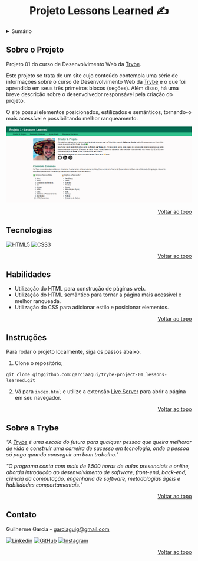 <a name="readme-top"></a>

<h1 align="center">Projeto Lessons Learned ✍</h1>

<details>
  <summary>Sumário</summary>
  <ol>
    <li><a href="#sobre-o-projeto">Sobre o Projeto</a></li>
    <li><a href="#tecnologias">Tecnologias</a></li>
    <li><a href="#habilidades">Habilidades</a></li>
    <li><a href="#instruções">Instruções</a></li>
    <li><a href="#sobre-a-trybe">Sobre a Trybe</a></li>
    <li><a href="#contato">Contato</a></li>
  </ol>
</details>

## Sobre o Projeto
Projeto 01 do curso de Desenvolvimento Web da [Trybe](https://www.betrybe.com/).

Este projeto se trata de um site cujo conteúdo contempla uma série de informações sobre o curso de Desenvolvimento Web da [Trybe](https://www.betrybe.com/) e o que foi aprendido em seus três primeiros blocos (seções). Além disso, há uma breve descrição sobre o desenvolvedor responsável pela criação do projeto.

O site possui elementos posicionados, estilizados e semânticos, tornando-o mais acessível e possibilitando melhor ranqueamento.

![Project Lessons Learned][project-screenshot]
<!-- [![Project Lessons Learned][project-screenshot]](https://example.com) -->

<p align="right"><a href="#readme-top">Voltar ao topo</a></p>

## Tecnologias
[![HTML5][html5-badge]][html5-url] [![CSS3][css3-badge]][css3-url]

<p align="right"><a href="#readme-top">Voltar ao topo</a></p>

## Habilidades
<ul>
  <li>Utilização do HTML para construção de páginas web.</li>
  <li>Utilização do HTML semântico para tornar a página mais acessível e melhor ranqueada.</li>
  <li>Utilização do CSS para adicionar estilo e posicionar elementos.</li>
</ul>

<p align="right"><a href="#readme-top">Voltar ao topo</a></p>

## Instruções
Para rodar o projeto localmente, siga os passos abaixo.

1. Clone o repositório;
```
git clone git@github.com:garciaagui/trybe-project-01_lessons-learned.git
```
2. Vá para `index.html` e utilize a extensão [Live Server](https://marketplace.visualstudio.com/items?itemName=ritwickdey.LiveServer) para abrir a página em seu navegador.

<p align="right"><a href="#readme-top">Voltar ao topo</a></p>

## Sobre a Trybe
_"A [Trybe](https://www.betrybe.com/) é uma escola do futuro para qualquer pessoa que queira melhorar de vida e construir uma carreira de sucesso em tecnologia, onde a pessoa só paga quando conseguir um bom trabalho."_

_"O programa conta com mais de 1.500 horas de aulas presenciais e online, aborda introdução ao desenvolvimento de software, front-end, back-end, ciência da computação, engenharia de software, metodologias ágeis e habilidades comportamentais._"

<p align="right"><a href="#readme-top">Voltar ao topo</a></p>

## Contato
Guilherme Garcia - garciaguig@gmail.com

[![Linkedin][linkedin-badge]][linkedin-url] [![GitHub][github-badge]][github-url] [![Instagram][instagram-badge]][instagram-url]

<p align="right"><a href="#readme-top">Voltar ao topo</a></p>

<!-- MARKDOWN LINKS & IMAGES -->
[project-screenshot]: ./project-screenshot.png
[html5-url]: https://developer.mozilla.org/en-US/docs/Web/HTML
[html5-badge]: https://img.shields.io/badge/HTML5-E34F26?style=for-the-badge&logo=html5&logoColor=white
[css3-url]: https://developer.mozilla.org/en-US/docs/Web/CSS
[css3-badge]: https://img.shields.io/badge/CSS3-1572B6?style=for-the-badge&logo=css3&logoColor=white
[linkedin-badge]: https://img.shields.io/badge/LinkedIn-0077B5?style=for-the-badge&logo=linkedin&logoColor=white
[linkedin-url]: https://www.linkedin.com/in/garciaagui/
[github-badge]: https://img.shields.io/badge/GitHub-100000?style=for-the-badge&logo=github&logoColor=white
[github-url]: https://github.com/garciaagui
[instagram-badge]: https://img.shields.io/badge/Instagram-E4405F?style=for-the-badge&logo=instagram&logoColor=white
[instagram-url]: https://www.instagram.com/garciaagui/